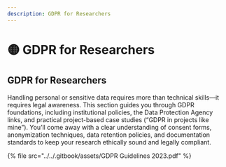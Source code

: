```yaml
---
description: GDPR for Researchers
---
```


# 🟡 GDPR for Researchers

## **GDPR for Researchers**

Handling personal or sensitive data requires more than technical skills—it requires legal awareness. This section guides you through GDPR foundations, including institutional policies, the Data Protection Agency links, and practical project-based case studies (“GDPR in projects like mine”). You’ll come away with a clear understanding of consent forms, anonymization techniques, data retention policies, and documentation standards to keep your research ethically sound and legally compliant.

{% file src="../../.gitbook/assets/GDPR Guidelines 2023.pdf" %}
